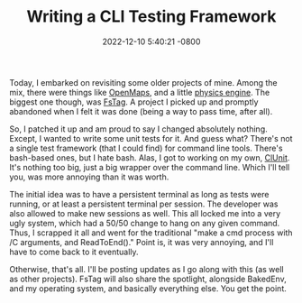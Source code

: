 ﻿---
layout: post
title:  "Writing a CLI Testing Framework"
date:   2022-12-10 5:40:21 -0800
categories: generaldev
---
Today, I embarked on revisiting some older projects of mine. Among the mix,
there were things like [OpenMaps](https://github.com/zeplar-exe/OpenMaps),
and a little [physics engine](https://github.com/zeplar-exe/Basic-Physics-Engine).
The biggest one though, was [FsTag](https://github.com/zeplar-exe/FsTag). A project
I picked up and promptly abandoned when I felt it was done (being a way to pass time, 
after all).

So, I patched it up and am proud to say I changed absolutely nothing. Except, I
wanted to write some unit tests for it. And guess what? There's not a single
test framework (that I could find) for command line tools. There's bash-based ones,
but I hate bash. Alas, I got to working on my own, 
[ClUnit](https://github.com/zeplar-exe/ClUnit). It's nothing too big, just a big
wrapper over the command line. Which I'll tell you, was more annoying than it was
worth.

The initial idea was to have a persistent terminal as long as tests were running, or
at least a persistent terminal per session. The developer was also allowed to make
new sessions as well. This all locked me into a very ugly system, which had a 
50/50 change to hang on any given command. Thus, I scrapped it all and went for the
traditional "make a cmd process with /C arguments, and ReadToEnd()." Point is,
it was very annoying, and I'll have to come back to it eventually.

Otherwise, that's all. I'll be posting updates as I go along with this (as well as
 other projects). FsTag will also share the spotlight, alongside BakedEnv, and
my operating system, and basically everything else. You get the point.